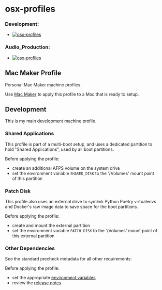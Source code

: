 # osx-profiles

### Development:
- [![osx-profiles](https://github.com/niall-byrne/osx-profiles/actions/workflows/push.yml/badge.svg?branch=development)](https://github.com/niall-byrne/osx-profiles/actions/workflows/push.yml)

### Audio_Production:
- [![osx-profiles](https://github.com/niall-byrne/osx-profiles/actions/workflows/push.yml/badge.svg?branch=audio)](https://github.com/niall-byrne/osx-profiles/actions/workflows/push.yml)

## Mac Maker Profile

Personal Mac Maker machine profiles.

Use [Mac Maker](https://github.com/osx-provisioner/mac_maker) to apply this profile to a Mac that is ready to setup.

## Development

This is my main development machine profile.

### Shared Applications
This profile is part of a multi-boot setup, and uses a dedicated partition to hold "Shared Applications", used by all boot partitions.

Before applying the profile:
- create an additional AFPS volume on the system drive
- set the environment variable `SHARED_DISK` to the '/Volumes' mount point of this partition

### Patch Disk
This profile also uses an external drive to symlink Python Poetry virtualenvs and Docker's raw image data to save space for the boot partitions.

Before applying the profile:
- create and mount the external partition
- set the environment variable `PATCH_DISK` to the '/Volumes' mount point of this external partition

### Other Dependencies
See the standard precheck metadata for all other requirements:

Before applying the profile:
- set the appropriate [environment variables](./profile/__precheck__/env.yml)
- review the [release notes](./profile/__precheck__/notes.txt)
